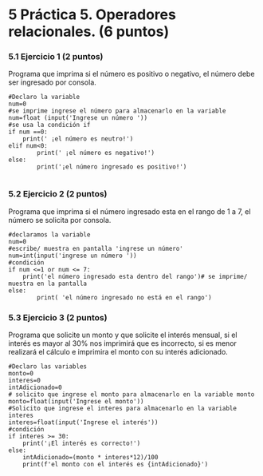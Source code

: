 # 5 Práctica 5. Operadores relacionales. (6 puntos) 
### 5.1 Ejercicio 1 (2 puntos)
Programa que imprima si el número es positivo o negativo, el número debe ser ingresado por consola.
```
#Declaro la variable
num=0
#se imprime ingrese el número para almacenarlo en la variable
num=float (input('Ingrese un número '))
#se usa la condición if
if num ==0:
    print(' ¡el número es neutro!')        
elif num<0:
        print(' ¡el número es negativo!')                
else:
        print('¡el número ingresado es positivo!')
        
```        

### 5.2 Ejercicio 2 (2 puntos)
Programa que imprima si el número ingresado esta en el rango de 1 a 7, el número se solicita por consola.

```
#declaramos la variable
num=0
#escribe/ muestra en pantalla 'ingrese un número'
num=int(input('ingrese un número '))
#condición 
if num <=1 or num <= 7:
    print('el número ingresado esta dentro del rango')# se imprime/ muestra en la pantalla        
else:
        print( 'el número ingresado no está en el rango')
 ```       

### 5.3 Ejercicio 3 (2 puntos)
Programa que solicite un monto y que solicite el interés mensual, si el interés es mayor al 30% nos imprimirá que es incorrecto, si es menor realizará el cálculo e imprimira el monto con su interés adicionado.

```
#Declaro las variables
monto=0
interes=0
intAdicionado=0
# solicito que ingrese el monto para almacenarlo en la variable monto
monto=float(input('Ingrese el monto'))
#Solicito que ingrese el interes para almacenarlo en la variable interes
interes=float(input('Ingrese el interés'))
#condición
if interes >= 30:
    print('¡El interés es correcto!')
else:
    intAdicionado=(monto * interes*12)/100
    print(f'el monto con el interés es {intAdicionado}')
    
